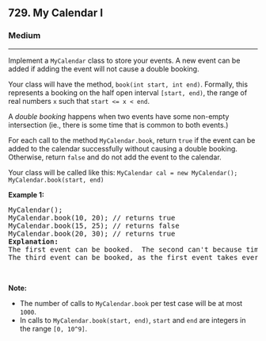 <h2>729. My Calendar I</h2><h3>Medium</h3><hr><div><p>Implement a <code>MyCalendar</code> class to store your events. A new event can be added if adding the event will not cause a double booking.</p>

<p>Your class will have the method, <code>book(int start, int end)</code>. Formally, this represents a booking on the half open interval <code>[start, end)</code>, the range of real numbers <code>x</code> such that <code>start &lt;= x &lt; end</code>.</p>

<p>A <i>double booking</i> happens when two events have some non-empty intersection (ie., there is some time that is common to both events.)</p>

<p>For each call to the method <code>MyCalendar.book</code>, return <code>true</code> if the event can be added to the calendar successfully without causing a double booking. Otherwise, return <code>false</code> and do not add the event to the calendar.</p>
Your class will be called like this: <code>MyCalendar cal = new MyCalendar();</code> <code>MyCalendar.book(start, end)</code>

<p><b>Example 1:</b></p>

<pre>MyCalendar();
MyCalendar.book(10, 20); // returns true
MyCalendar.book(15, 25); // returns false
MyCalendar.book(20, 30); // returns true
<b>Explanation:</b> 
The first event can be booked.  The second can't because time 15 is already booked by another event.
The third event can be booked, as the first event takes every time less than 20, but not including 20.
</pre>

<p>&nbsp;</p>

<p><b>Note:</b></p>

<ul>
	<li>The number of calls to <code>MyCalendar.book</code> per test case will be at most <code>1000</code>.</li>
	<li>In calls to <code>MyCalendar.book(start, end)</code>, <code>start</code> and <code>end</code> are integers in the range <code>[0, 10^9]</code>.</li>
</ul>

<p>&nbsp;</p>
</div>